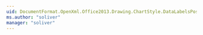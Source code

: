 ```yaml
---
uid: DocumentFormat.OpenXml.Office2013.Drawing.ChartStyle.DataLabelsPosition
ms.author: "soliver"
manager: "soliver"
---
```

